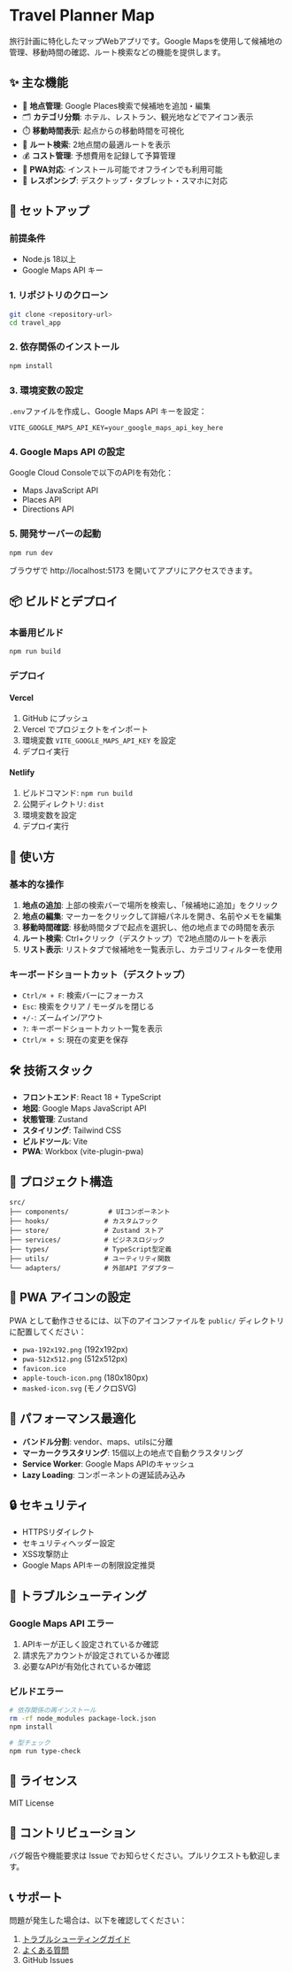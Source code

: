 # Travel Planner Map

旅行計画に特化したマップWebアプリです。Google Mapsを使用して候補地の管理、移動時間の確認、ルート検索などの機能を提供します。

## ✨ 主な機能

- 📍 **地点管理**: Google Places検索で候補地を追加・編集
- 🗂️ **カテゴリ分類**: ホテル、レストラン、観光地などでアイコン表示
- ⏱️ **移動時間表示**: 起点からの移動時間を可視化
- 🚗 **ルート検索**: 2地点間の最適ルートを表示
- 💰 **コスト管理**: 予想費用を記録して予算管理
- 📱 **PWA対応**: インストール可能でオフラインでも利用可能
- 🌙 **レスポンシブ**: デスクトップ・タブレット・スマホに対応

## 🚀 セットアップ

### 前提条件

- Node.js 18以上
- Google Maps API キー

### 1. リポジトリのクローン

```bash
git clone <repository-url>
cd travel_app
```

### 2. 依存関係のインストール

```bash
npm install
```

### 3. 環境変数の設定

`.env`ファイルを作成し、Google Maps API キーを設定：

```env
VITE_GOOGLE_MAPS_API_KEY=your_google_maps_api_key_here
```

### 4. Google Maps API の設定

Google Cloud Consoleで以下のAPIを有効化：

- Maps JavaScript API
- Places API
- Directions API

### 5. 開発サーバーの起動

```bash
npm run dev
```

ブラウザで http://localhost:5173 を開いてアプリにアクセスできます。

## 📦 ビルドとデプロイ

### 本番用ビルド

```bash
npm run build
```

### デプロイ

#### Vercel

1. GitHub にプッシュ
2. Vercel でプロジェクトをインポート
3. 環境変数 `VITE_GOOGLE_MAPS_API_KEY` を設定
4. デプロイ実行

#### Netlify

1. ビルドコマンド: `npm run build`
2. 公開ディレクトリ: `dist`
3. 環境変数を設定
4. デプロイ実行

## 🎯 使い方

### 基本的な操作

1. **地点の追加**: 上部の検索バーで場所を検索し、「候補地に追加」をクリック
2. **地点の編集**: マーカーをクリックして詳細パネルを開き、名前やメモを編集
3. **移動時間確認**: 移動時間タブで起点を選択し、他の地点までの時間を表示
4. **ルート検索**: Ctrl+クリック（デスクトップ）で2地点間のルートを表示
5. **リスト表示**: リストタブで候補地を一覧表示し、カテゴリフィルターを使用

### キーボードショートカット（デスクトップ）

- `Ctrl/⌘ + F`: 検索バーにフォーカス
- `Esc`: 検索をクリア / モーダルを閉じる
- `+/-`: ズームイン/アウト
- `?`: キーボードショートカット一覧を表示
- `Ctrl/⌘ + S`: 現在の変更を保存

## 🛠️ 技術スタック

- **フロントエンド**: React 18 + TypeScript
- **地図**: Google Maps JavaScript API
- **状態管理**: Zustand
- **スタイリング**: Tailwind CSS
- **ビルドツール**: Vite
- **PWA**: Workbox (vite-plugin-pwa)

## 📁 プロジェクト構造

```
src/
├── components/          # UIコンポーネント
├── hooks/              # カスタムフック
├── store/              # Zustand ストア
├── services/           # ビジネスロジック
├── types/              # TypeScript型定義
├── utils/              # ユーティリティ関数
└── adapters/           # 外部API アダプター
```

## 🔧 PWA アイコンの設定

PWA として動作させるには、以下のアイコンファイルを `public/` ディレクトリに配置してください：

- `pwa-192x192.png` (192x192px)
- `pwa-512x512.png` (512x512px)
- `favicon.ico`
- `apple-touch-icon.png` (180x180px)
- `masked-icon.svg` (モノクロSVG)

## 🌟 パフォーマンス最適化

- **バンドル分割**: vendor、maps、utilsに分離
- **マーカークラスタリング**: 15個以上の地点で自動クラスタリング
- **Service Worker**: Google Maps APIのキャッシュ
- **Lazy Loading**: コンポーネントの遅延読み込み

## 🔒 セキュリティ

- HTTPSリダイレクト
- セキュリティヘッダー設定
- XSS攻撃防止
- Google Maps APIキーの制限設定推奨

## 🐛 トラブルシューティング

### Google Maps API エラー

1. APIキーが正しく設定されているか確認
2. 請求先アカウントが設定されているか確認
3. 必要なAPIが有効化されているか確認

### ビルドエラー

```bash
# 依存関係の再インストール
rm -rf node_modules package-lock.json
npm install

# 型チェック
npm run type-check
```

## 📄 ライセンス

MIT License

## 🤝 コントリビューション

バグ報告や機能要求は Issue でお知らせください。プルリクエストも歓迎します。

## 📞 サポート

問題が発生した場合は、以下を確認してください：

1. [トラブルシューティングガイド](./docs/troubleshooting.md)
2. [よくある質問](./docs/faq.md)
3. GitHub Issues 